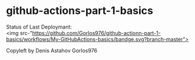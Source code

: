 # github-actions-part-1-basics

Status of Last Deploymant:<br>
<img src-"https://github.com/Gorlos976/github-actionn-part-1-basics/workflows/My-GitHubActions-basics/bandge.svg?branch-master"><br>

Copyleft by Denis Astahov Gorlos976
